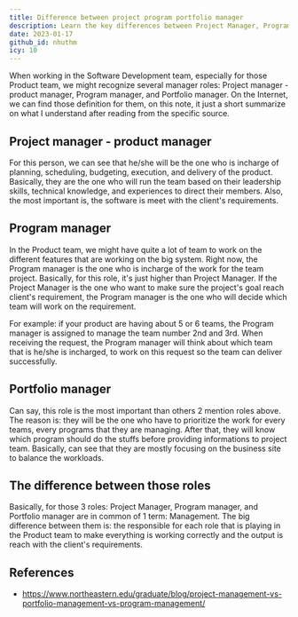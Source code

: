 ```yaml
---
title: Difference between project program portfolio manager
description: Learn the key differences between Project Manager, Program manager, and Portfolio manager roles in software development and how they manage teams to meet client requirements effectively.
date: 2023-01-17
github_id: nhuthm
icy: 10
---
```


When working in the Software Development team, especially for those Product team, we might recognize several manager roles: Project manager - product manager, Program manager, and Portfolio manager. On the Internet, we can find those definition for them, on this note, it just a short summarize on what I understand after reading from the specific source.

## Project manager - product manager

For this person, we can see that he/she will be the one who is incharge of planning, scheduling, budgeting, execution, and delivery of the product. Basically, they are the one who will run the team based on their leadership skills, technical knowledge, and experiences to direct their members. Also, the most important is, the software is meet with the client's requirements.

## Program manager

In the Product team, we might have quite a lot of team to work on the different features that are working on the big system. Right now, the Program manager is the one who is incharge of the work for the team project. Basically, for this role, it's just higher than Project Manager. If the Project Manager is the one who want to make sure the project's goal reach client's requirement, the Program manager is the one who will decide which team will work on the requirement.

For example: if your product are having about 5 or 6 teams, the Program manager is assigned to manage the team number 2nd and 3rd. When receiving the request, the Program manager will think about which team that is he/she is incharged, to work on this request so the team can deliver successfully.

## Portfolio manager

Can say, this role is the most important than others 2 mention roles above. The reason is: they will be the one who have to prioritize the work for every teams, every programs that they are managing. After that, they will know which program should do the stuffs before providing informations to project team. Basically, can see that they are mostly focusing on the business site to balance the workloads.

## The difference between those roles

Basically, for those 3 roles: Project Manager, Program manager, and Portfolio manager are in common of 1 term: Management. The big difference between them is: the responsible for each role that is playing in the Product team to make everything is working correctly and the output is reach with the client's requirements.

## References

- https://www.northeastern.edu/graduate/blog/project-management-vs-portfolio-management-vs-program-management/
